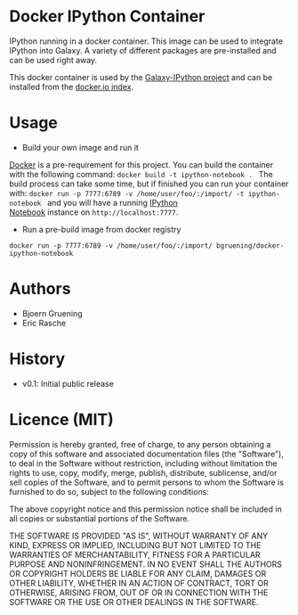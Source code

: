 Docker IPython Container
========================

IPython running in a docker container. This image can be used to integrate IPython into Galaxy.
A variety of different packages are pre-installed and can be used right away.

This docker container is used by the [Galaxy-IPython project](https://github.com/bgruening/galaxy-ipython) and can be installed from the [docker.io index](https://registry.hub.docker.com/u/bgruening/docker-ipython-notebook/).

Usage
=====

* Build your own image and run it

 [Docker](https://www.docker.com) is a pre-requirement for this project. You can build the container with the following command:
 ``docker build -t ipython-notebook . ``
 The build process can take some time, but if finished you can run your container with:
 ``docker run -p 7777:6789 -v /home/user/foo/:/import/ -t ipython-notebook `` and you will have a running [IPython  
 Notebook](http://ipython.org/notebook.html) instance on ``http://localhost:7777``.

* Run a pre-build image from docker registry

 ``docker run -p 7777:6789 -v /home/user/foo/:/import/ bgruening/docker-ipython-notebook ``  



Authors
=======

 * Bjoern Gruening
 * Eric Rasche

History
=======

- v0.1: Initial public release


Licence (MIT)
=============

Permission is hereby granted, free of charge, to any person obtaining a copy
of this software and associated documentation files (the "Software"), to deal
in the Software without restriction, including without limitation the rights
to use, copy, modify, merge, publish, distribute, sublicense, and/or sell
copies of the Software, and to permit persons to whom the Software is
furnished to do so, subject to the following conditions:

The above copyright notice and this permission notice shall be included in
all copies or substantial portions of the Software.

THE SOFTWARE IS PROVIDED "AS IS", WITHOUT WARRANTY OF ANY KIND, EXPRESS OR
IMPLIED, INCLUDING BUT NOT LIMITED TO THE WARRANTIES OF MERCHANTABILITY,
FITNESS FOR A PARTICULAR PURPOSE AND NONINFRINGEMENT. IN NO EVENT SHALL THE
AUTHORS OR COPYRIGHT HOLDERS BE LIABLE FOR ANY CLAIM, DAMAGES OR OTHER
LIABILITY, WHETHER IN AN ACTION OF CONTRACT, TORT OR OTHERWISE, ARISING FROM,
OUT OF OR IN CONNECTION WITH THE SOFTWARE OR THE USE OR OTHER DEALINGS IN
THE SOFTWARE.
